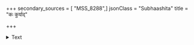 +++
secondary_sources = [ "MSS_8288",]
jsonClass = "Subhaashita"
title = "कः कुर्याद्"

+++

<details><summary>Text</summary>

कः कुर्याद् भुवनं सर्वं कः समुन्मूलयेद् द्रुमान्।  
किं प्रतीके भवेन् मुख्यं कः परत्रैति पुण्यताम्॥
</details>
